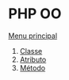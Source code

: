 # PHP OO

[Menu principal](https://github.com/agenciasys/as-capacita/blob/master/README.md#as-capacita)

1. [Classe](https://github.com/agenciasys/as-capacita/blob/master/PHP-OO/Classe.md#classe)
2. [Atributo](https://github.com/agenciasys/as-capacita/blob/master/PHP-OO/Atributo.md#atributo)
3. [Método](https://github.com/agenciasys/as-capacita/blob/master/PHP-OO/Metodo.md#m%C3%A9todo)
